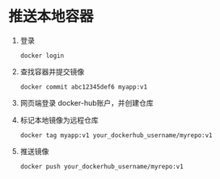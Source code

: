 # 推送本地容器

1. 登录

   ```
   docker login
   ```
2. 查找容器并提交镜像

   ```shell
   docker commit abc12345def6 myapp:v1
   ```
3. 网页端登录 docker-hub账户，并创建仓库
4. 标记本地镜像为远程仓库

   ```shell
   docker tag myapp:v1 your_dockerhub_username/myrepo:v1
   ```
5. 推送镜像

   ```shell
   docker push your_dockerhub_username/myrepo:v1
   ```
